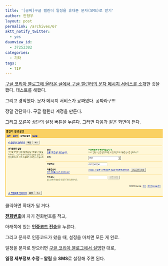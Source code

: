 ```yaml
---
title: '[공짜]구글 캘린더 일정을 휴대폰 문자(SMS)로 받기'
author: 안형우
layout: post
permalink: /archives/67
aktt_notify_twitter:
  - yes
daumview_id:
  - 37252382
categories:
  - 기타
tags:
  - TIP
---
```

<a target="_blank" href="http://googlekoreablog.blogspot.com/2009/10/100-27.html">구글 코리아 블로그에 올라온 글에서 구글 캘린터의 문자 메시지 서비스를 소개</a>한 것을 봤다. 테스트를 해봤다.

그리고 경악했다. 문자 메시지 서비스가 공짜였다. 공짜라구!!!

정말 간단하다. 구글 캘린더 계정을 만든다.

그리고 오른쪽 상단의 설정 버튼을 누른다. 그러면 다음과 같은 화면이 뜬다.

<img src="/uploads/legacy/old-images/1/cfile22.uf.140B8D594D4BC86D218738.png" class="aligncenter" width="580" height="217" alt="" />

클릭하면 확대가 될 거다.

<span style="font-weight: bold; text-decoration: underline;">전화번호</span>에 자기 전화번호를 적고,

아래쪽에 있는 <span style="font-weight: bold; text-decoration: underline;">인증코드 전송</span>을 누른다.

그리고 문자로 인증코드가 왔을 때, 설정을 마치면 모든 게 완료.

일정을 문자로 받으러면 <a target="_blank" href="http://googlekoreablog.blogspot.com/2009/10/100-27.html">구글 코리아 블로그에서 설명</a>한 대로, 

<span style="font-weight: bold;">일정 세부정보 수정 &#8211; 알림 </span>을 <span style="font-weight: bold;">SMS</span>로 설정해 주면 된다.